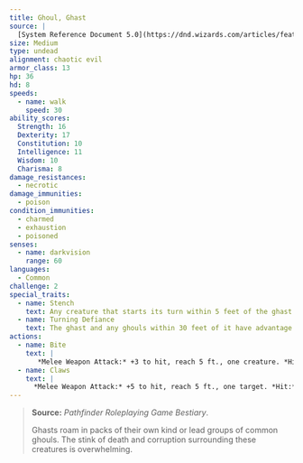 ```yaml
---
title: Ghoul, Ghast
source: |
  [System Reference Document 5.0](https://dnd.wizards.com/articles/features/systems-reference-document-srd)
size: Medium
type: undead
alignment: chaotic evil
armor_class: 13
hp: 36
hd: 8
speeds:
  - name: walk
    speed: 30
ability_scores:
  Strength: 16
  Dexterity: 17
  Constitution: 10
  Intelligence: 11
  Wisdom: 10
  Charisma: 8
damage_resistances:
  - necrotic
damage_immunities:
  - poison
condition_immunities:
  - charmed
  - exhaustion
  - poisoned
senses:
  - name: darkvision
    range: 60
languages:
  - Common
challenge: 2
special_traits:
  - name: Stench
    text: Any creature that starts its turn within 5 feet of the ghast must succeed on a DC 10 Constitution saving throw or be poisoned until the start of its next turn. On a successful saving throw, the creature is immune to the ghast's Stench for 24 hours.
  - name: Turning Defiance
    text: The ghast and any ghouls within 30 feet of it have advantage on saving throws against effects that turn undead.
actions:
  - name: Bite
    text: |
       *Melee Weapon Attack:* +3 to hit, reach 5 ft., one creature. *Hit:* 12 (2d8 + 3) piercing damage.
  - name: Claws
    text: |
      *Melee Weapon Attack:* +5 to hit, reach 5 ft., one target. *Hit:* 10 (2d6 + 3) slashing damage. If the target is a creature other than an undead, it must succeed on a DC 10 Constitution saving throw or be paralyzed for 1  minute. The target can repeat the saving throw at the end of each of its turns, ending the effect on itself on a success.
---
```


> **Source:** *Pathfinder Roleplaying Game Bestiary*.
>
> Ghasts roam in packs of their own kind or lead groups of common ghouls. The stink of death and corruption surrounding these creatures is overwhelming.
